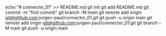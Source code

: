 echo "# connector_01" >> README.md
git init
git add README.md
git commit -m "first commit"
git branch -M main
git remote add origin git@github.com:jurgen-paul/connector_01.git
git push -u origin main
git remote add origin git@github.com:jurgen-paul/connector_01.git
git branch -M main
git push -u origin main 
